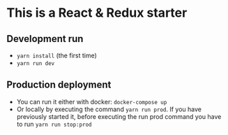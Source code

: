 # This is a React & Redux starter

## Development run
- `yarn install` (the first time)
- `yarn run dev`

## Production deployment
- You can run it either with docker: `docker-compose up`
- Or locally by executing the command `yarn run prod`. If you have previously started it, before executing the run prod command you have to run `yarn run stop:prod`

